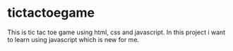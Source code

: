 # tictactoegame
This is tic tac toe game using html, css and javascript. In this project i want to learn using javascript  which is new for me.

